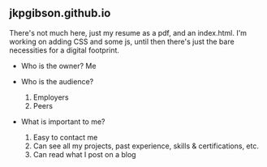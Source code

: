 ## jkpgibson.github.io
There's not much here, just my resume as a pdf, and an index.html. I'm working on adding CSS and some js, until then there's just the bare necessities for a digital footprint.


- Who is the owner?
    Me

- Who is the audience?
    1. Employers
    2. Peers

- What is important to me?
    1. Easy to contact me
    2. Can see all my projects, past experience, skills & certifications, etc.
    3. Can read what I post on a blog
    